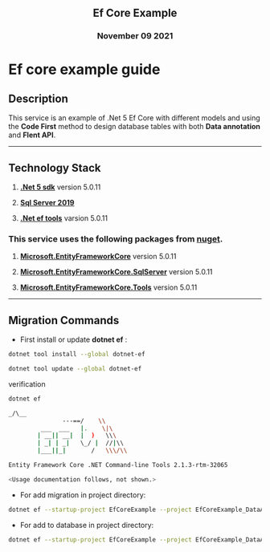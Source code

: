 ## <div align="center">Ef Core Example</div>
### <div align="center">November 09 2021</div>

# Ef core example guide

## Description
This service is an example of .Net 5 Ef Core with different models and using the **Code First** method to design database tables with both **Data annotation** and **Flent API**.


***
## Technology Stack

1. **[.Net 5 sdk](https://dotnet.microsoft.com/download/dotnet/5.0)** version 5.0.11

2. **[Sql Server 2019](https://docs.microsoft.com/en-us/sql/sql-server/what-s-new-in-sql-server-ver15?view=sql-server-ver15)**

3. **[.Net ef tools](https://docs.microsoft.com/en-us/ef/core/cli/dotnet)** varsion 5.0.11
 
### This service uses the following packages from [nuget](https://www.nuget.org/).

1. **[Microsoft.EntityFrameworkCore](https://www.nuget.org/packages/Microsoft.EntityFrameworkCore/)** version 5.0.11

2. **[Microsoft.EntityFrameworkCore.SqlServer](https://www.nuget.org/packages/Microsoft.EntityFrameworkCore.SqlServer/)** version 5.0.11

3. **[Microsoft.EntityFrameworkCore.Tools](https://www.nuget.org/packages/Microsoft.EntityFrameworkCore.Tools/)** version 5.0.11
***

## Migration Commands
- First install or update **dotnet ef** : 
```bash
dotnet tool install --global dotnet-ef
```
```bash
dotnet tool update --global dotnet-ef
```
verification 
```bash
dotnet ef

_/\__
               ---==/    \\
         ___  ___   |.    \|\
        | __|| __|  |  )   \\\
        | _| | _|   \_/ |  //|\\
        |___||_|       /   \\\/\\

Entity Framework Core .NET Command-line Tools 2.1.3-rtm-32065

<Usage documentation follows, not shown.>
```

- For add migration in project directory: 
```bash
dotnet ef --startup-project EfCoreExample --project EfCoreExample_DataAccess migrations add "init entities"
```

- For add to database in project directory: 
```bash
dotnet ef --startup-project EfCoreExample --project EfCoreExample_DataAccess database update
```